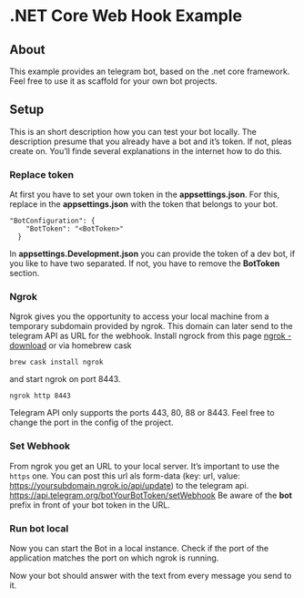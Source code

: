 # .NET Core Web Hook Example
## About
This example provides an telegram bot, based on the .net core framework. Feel free to use it as scaffold for your own bot projects.
## Setup
This is an short description how you can test your bot locally. The description presume that you already have a bot and it’s token. If not, pleas create on. You’ll finde several explanations in the internet how to do this.

### Replace token
At first you have to set your own token in the **appsettings.json**. For this, replace **<BotToken>** in the **appsettings.json** with the token that belongs to your bot.
```
"BotConfiguration": {
    "BotToken": "<BotToken>"    
  }
```
In **appsettings.Development.json** you can provide the token of a dev bot, if you like to have two separated. If not, you have to remove the **BotToken** section.

### Ngrok
Ngrok gives you the opportunity to access your local machine from a temporary subdomain provided by ngrok. This domain can later send to the telegram API as URL for the webhook.
Install ngrock from this page [ngrok - download](https://ngrok.com/download) or via homebrew cask 
```
brew cask install ngrok
```
and start ngrok on port 8443.
```
ngrok http 8443 
```
Telegram API only supports the ports 443, 80, 88 or 8443. Feel free to change the port in the config of the project.

### Set Webhook
From ngrok you get an URL to your local server. It’s important to use the `https` one. You can post this url als form-data (key: url, value: https://yoursubdomain.ngrok.io/api/update) to the telegram api.
https://api.telegram.org/botYourBotToken/setWebhook
Be aware of the **bot** prefix in front of your bot token in the URL.

###  Run bot local
Now you can start the Bot in a local instance. Check if the port of the application matches the port on which ngrok is running.

Now your bot should answer with the text from every message you send to it.